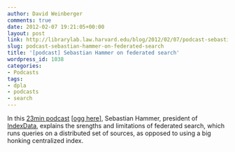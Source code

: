 ```yaml
---
author: David Weinberger
comments: true
date: 2012-02-07 19:21:05+00:00
layout: post
link: http://librarylab.law.harvard.edu/blog/2012/02/07/podcast-sebastian-hammer-on-federated-search/
slug: podcast-sebastian-hammer-on-federated-search
title: '[podcast] Sebastian Hammer on federated search'
wordpress_id: 1038
categories:
- Podcasts
tags:
- dpla
- podcasts
- search
---
```


In this [23min podcast](http://librarylab.law.harvard.edu/blog/wp-content/uploads/podcast/sebastian-hammer.mp3) [[ogg here](http://librarylab.law.harvard.edu/blog/wp-content/uploads/podcast/Sebastian_Hammer.ogg)], Sebastian Hammer, president of [IndexData](http://www.indexdata.com), explains the srengths and limitations of federated search, which runs queries on a distributed set of sources, as opposed to using a big honking centralized index.  
